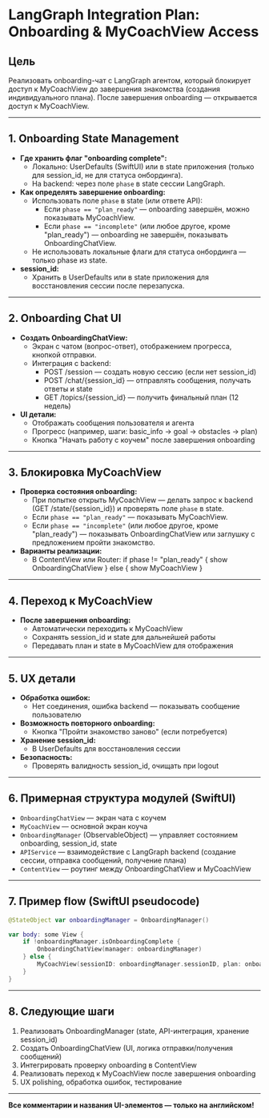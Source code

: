 # LangGraph Integration Plan: Onboarding & MyCoachView Access

## Цель

Реализовать onboarding-чат с LangGraph агентом, который блокирует доступ к MyCoachView до завершения знакомства (создания индивидуального плана). После завершения onboarding — открывается доступ к MyCoachView.

---

## 1. Onboarding State Management

- **Где хранить флаг "onboarding complete":**
  - Локально: UserDefaults (SwiftUI) или в state приложения (только для session_id, не для статуса онбординга).
  - На backend: через поле `phase` в state сессии LangGraph.
- **Как определять завершение onboarding:**
  - Использовать поле `phase` в state (или ответе API):
    - Если `phase == "plan_ready"` — onboarding завершён, можно показывать MyCoachView.
    - Если `phase == "incomplete"` (или любое другое, кроме "plan_ready") — onboarding не завершён, показывать OnboardingChatView.
  - Не использовать локальные флаги для статуса онбординга — только phase из state.
- **session_id:**
  - Хранить в UserDefaults или в state приложения для восстановления сессии после перезапуска.

---

## 2. Onboarding Chat UI

- **Создать OnboardingChatView:**
  - Экран с чатом (вопрос-ответ), отображением прогресса, кнопкой отправки.
  - Интеграция с backend:
    - POST /session — создать новую сессию (если нет session_id)
    - POST /chat/{session_id} — отправлять сообщения, получать ответы и state
    - GET /topics/{session_id} — получить финальный план (12 недель)
- **UI детали:**
  - Отображать сообщения пользователя и агента
  - Прогресс (например, шаги: basic_info → goal → obstacles → plan)
  - Кнопка "Начать работу с коучем" после завершения onboarding

---

## 3. Блокировка MyCoachView

- **Проверка состояния onboarding:**
  - При попытке открыть MyCoachView — делать запрос к backend (GET /state/{session_id}) и проверять поле `phase` в state.
  - Если `phase == "plan_ready"` — показывать MyCoachView.
  - Если `phase == "incomplete"` (или любое другое, кроме "plan_ready") — показывать OnboardingChatView или заглушку с предложением пройти знакомство.
- **Варианты реализации:**
  - В ContentView или Router: if phase != "plan_ready" { show OnboardingChatView } else { show MyCoachView }

---

## 4. Переход к MyCoachView

- **После завершения onboarding:**
  - Автоматически переходить к MyCoachView
  - Сохранять session_id и state для дальнейшей работы
  - Передавать план и state в MyCoachView для отображения

---

## 5. UX детали

- **Обработка ошибок:**
  - Нет соединения, ошибка backend — показывать сообщение пользователю
- **Возможность повторного onboarding:**
  - Кнопка "Пройти знакомство заново" (если потребуется)
- **Хранение session_id:**
  - В UserDefaults для восстановления сессии
- **Безопасность:**
  - Проверять валидность session_id, очищать при logout

---

## 6. Примерная структура модулей (SwiftUI)

- `OnboardingChatView` — экран чата с коучем
- `MyCoachView` — основной экран коуча
- `OnboardingManager` (ObservableObject) — управляет состоянием onboarding, session_id, state
- `APIService` — взаимодействие с LangGraph backend (создание сессии, отправка сообщений, получение плана)
- `ContentView` — роутинг между OnboardingChatView и MyCoachView

---

## 7. Пример flow (SwiftUI pseudocode)

```swift
@StateObject var onboardingManager = OnboardingManager()

var body: some View {
    if !onboardingManager.isOnboardingComplete {
        OnboardingChatView(manager: onboardingManager)
    } else {
        MyCoachView(sessionID: onboardingManager.sessionID, plan: onboardingManager.plan)
    }
}
```

---

## 8. Следующие шаги

1. Реализовать OnboardingManager (state, API-интеграция, хранение session_id)
2. Создать OnboardingChatView (UI, логика отправки/получения сообщений)
3. Интегрировать проверку onboarding в ContentView
4. Реализовать переход к MyCoachView после завершения onboarding
5. UX polishing, обработка ошибок, тестирование

---

**Все комментарии и названия UI-элементов — только на английском!** 